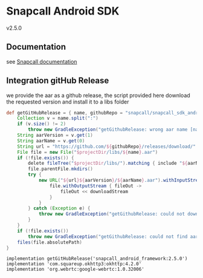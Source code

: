 # Snapcall Android SDK

v2.5.0

## Documentation

see [Snapcall documentation](https://doc.snapcall.io/#android)

## Integration gitHub Release

we provide the aar as a github release, the script provided here download the requested version and install it to a libs folder
```gradle
def getGitHubRelease = { name, githubRepo = "snapcall/snapcall_sdk_android" ->
    Collection v = name.split(":")
    if (v.size() != 2)
        throw new GradleException("getGithubRelease: wrong aar name [name:release]")
    String aarVersion = v.get(1)
    String aarName = v.get(0)
    String url = "https://github.com/${githubRepo}/releases/download/"
    File file = new File("$projectDir/libs/${name}.aar")
    if (!file.exists()) {
        delete fileTree("$projectDir/libs/").matching { include "${aarName}*.aar" }
        file.parentFile.mkdirs()
        try {
            new URL("${url}${aarVersion}/${aarName}.aar").withInputStream { downloadStream ->
                file.withOutputStream { fileOut ->
                    fileOut << downloadStream
                }
            }
        } catch (Exception e) {
            throw new GradleException("getGithubRelease: could not download aar file")
        }
    }
    if (!file.exists())
        throw new GradleException("getGithubRelease: could not find aar file")
    files(file.absolutePath)
}

```

```
implementation getGitHubRelease('snapcall_android_framework:2.5.0')
implementation 'com.squareup.okhttp3:okhttp:4.2.0'
implementation 'org.webrtc:google-webrtc:1.0.32006'
``` 
